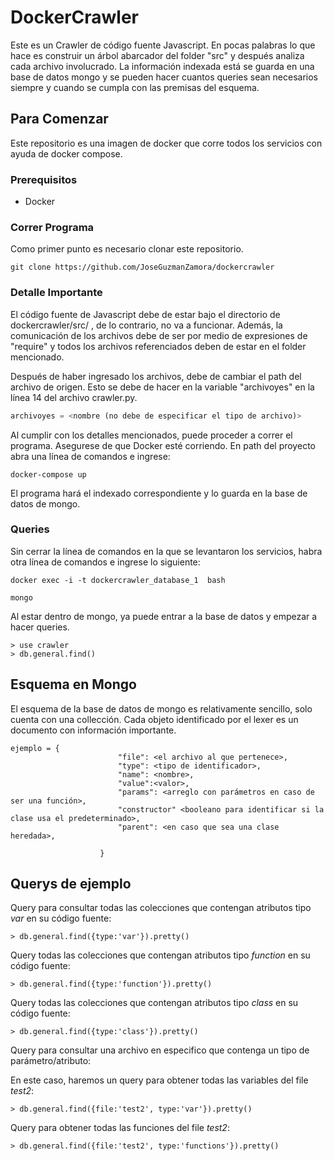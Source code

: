 # DockerCrawler

Este es un Crawler de código fuente Javascript. En pocas palabras lo que hace es construir un árbol abarcador del folder "src" y después analiza cada archivo involucrado. La información indexada está se guarda en una base de datos mongo y se pueden hacer cuantos queries sean necesarios siempre y cuando se cumpla con las premisas del esquema. 

## Para Comenzar
Este repositorio es una imagen de docker que corre todos los servicios con ayuda de docker compose. 

### Prerequisitos
* Docker

### Correr Programa
Como primer punto es necesario clonar este repositorio.
```
git clone https://github.com/JoseGuzmanZamora/dockercrawler
```

### Detalle Importante
El código fuente de Javascript debe de estar bajo el directorio de dockercrawler/src/ , de lo contrario, no va a funcionar. Además, la comunicación de los archivos debe de ser por medio de expresiones de "require" y todos los archivos referenciados deben de estar en el folder mencionado. 

Después de haber ingresado los archivos, debe de cambiar el path del archivo de origen. Esto se debe de hacer en la variable "archivoyes" en la línea 14 del archivo crawler.py.
```python
archivoyes = <nombre (no debe de especificar el tipo de archivo)>
```

Al cumplir con los detalles mencionados, puede proceder a correr el programa. 
Asegurese de que Docker esté corriendo. En path del proyecto abra una línea de comandos e ingrese:
```
docker-compose up
```

El programa hará el indexado correspondiente y lo guarda en la base de datos de mongo. 

### Queries 
Sin cerrar la línea de comandos en la que se levantaron los servicios, habra otra línea de comandos e ingrese lo siguiente:
```
docker exec -i -t dockercrawler_database_1  bash

mongo
```
Al estar dentro de mongo, ya puede entrar a la base de datos y empezar a hacer queries. 
```
> use crawler 
> db.general.find()
```

## Esquema en Mongo 
El esquema de la base de datos de mongo es relativamente sencillo, solo cuenta con una collección. Cada objeto identificado por el lexer es un documento con información importante. 
```
ejemplo = {
                        "file": <el archivo al que pertenece>,
                        "type": <tipo de identificador>,
                        "name": <nombre>,
                        "value":<valor>,
                        "params": <arreglo con parámetros en caso de ser una función>,
                        "constructor" <booleano para identificar si la clase usa el predeterminado>,
                        "parent": <en caso que sea una clase heredada>,
                        
                    }
```

## Querys de ejemplo

Query para consultar todas las colecciones que contengan atributos tipo *var* en su código fuente:
```CMD
> db.general.find({type:'var'}).pretty()
```

Query todas las colecciones que contengan atributos tipo *function* en su código fuente:
```CMD
> db.general.find({type:'function'}).pretty()
```

Query todas las colecciones que contengan atributos tipo *class* en su código fuente:
```CMD
> db.general.find({type:'class'}).pretty()
```

Query para consultar una archivo en especifico que contenga un tipo de parámetro/atributo:

En este caso, haremos un query para obtener todas las variables del file *test2*:
```CMD
> db.general.find({file:'test2', type:'var'}).pretty()
```
Query para obtener todas las funciones del file *test2*:
```CMD
> db.general.find({file:'test2', type:'functions'}).pretty()

